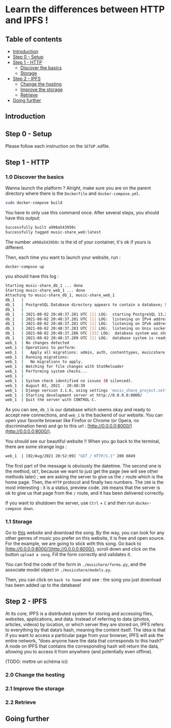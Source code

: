 # Learn the differences between HTTP and IPFS !

## Table of contents
* [Introduction]()
* [Step 0 - Setup]()
* [Step 1 - HTTP]()
    * [Discover the basics]()
    * [Storage]()
* [Step 2 - IPFS]()
    * [Change the hosting]()
    * [Improve the storage]()
    * [Retrieve]()
* [Going further]()
  
## Introduction

## Step 0 - Setup
Please follow each instruction on the `SETUP.md`file.

## Step 1 - HTTP
### 1.0 Discover the basics
Wanna launch the platform ? Alright, make sure you are on the parent directory where there is the `Dockerfile` and `docker-compose.yml`.

```bash
sudo docker-compose build
```
You have to only use this command once. After several steps, you should have this output:
```bash
Successfully built a998a543950c
Successfully tagged music-share_web:latest
```
The number `a998a543950c` is the id of your container, it's ok if yours is different.

Then, each time you want to launch your website, run :
```bash
docker-compose up
```
you should have this log :
```bash
Starting music-share_db_1 ... done
Starting music-share_web_1 ... done
Attaching to music-share_db_1, music-share_web_1
db_1   | 
db_1   | PostgreSQL Database directory appears to contain a database; Skipping initialization
db_1   | 
db_1   | 2021-08-02 20:48:37.281 UTC [1] LOG:  starting PostgreSQL 13.2 (Debian 13.2-1.pgdg100+1) on x86_64-pc-linux-gnu, compiled by gcc (Debian 8.3.0-6) 8.3.0, 64-bit
db_1   | 2021-08-02 20:48:37.281 UTC [1] LOG:  listening on IPv4 address "0.0.0.0", port 5432
db_1   | 2021-08-02 20:48:37.281 UTC [1] LOG:  listening on IPv6 address "::", port 5432
db_1   | 2021-08-02 20:48:37.283 UTC [1] LOG:  listening on Unix socket "/var/run/postgresql/.s.PGSQL.5432"
db_1   | 2021-08-02 20:48:37.286 UTC [25] LOG:  database system was shut down at 2021-08-02 20:48:32 UTC
db_1   | 2021-08-02 20:48:37.289 UTC [1] LOG:  database system is ready to accept connections
web_1  | No changes detected
web_1  | Operations to perform:
web_1  |   Apply all migrations: admin, auth, contenttypes, musicshare, sessions
web_1  | Running migrations:
web_1  |   No migrations to apply.
web_1  | Watching for file changes with StatReloader
web_1  | Performing system checks...
web_1  | 
web_1  | System check identified no issues (0 silenced).
web_1  | August 02, 2021 - 20:48:39
web_1  | Django version 3.1.6, using settings 'music_share_project.settings'
web_1  | Starting development server at http://0.0.0.0:8000/
web_1  | Quit the server with CONTROL-C.

```
As you can see, `db_1` is our database which seems okay and ready to accept new connections,
and `web_1` is the backend of our website. You can open your favorite browser like Firefox or Chrome (or Opera,
no discrimination here) and go to this url : [http://0.0.0.0:8000/](http://0.0.0.0:8000/).

You should see our beautiful website !!
When you go back to the terminal, there are some strange logs :
```bash
web_1  | [02/Aug/2021 20:52:09] "GET / HTTP/1.1" 200 6049
```
The first part of the message is obviously the datetime. The second one is the method, `GET`, because we want to just
get the page (we will see other methods later) ; we are asking the server to give us the `/` route which is the home page.
Then, the `HTTP` protocol and finally two numbers. The `200` is the most interesting : it is a status, preview code. `200` means
that the server is ok to give us that page from the `/` route, and it has been delivered correctly.

If you want to shutdown the server, use `Ctrl` + `C` and then run `docker-compose down`.

### 1.1 Storage

Go to [this](https://freemusicarchive.org/music/Scott_Holmes/rock-background-music/country-road-drive) website and download the song.
By the way, you can look for any other genres of music you prefer on this website, it is free and open source. For the example, we are going to
stick with this song.
Go back to [http://0.0.0.0:8000/](http://0.0.0.0:8000/), scroll down and click on the button `upload a song`.
Fill the form correctly and validates it. 

You can find the code of the form in `./musichare/forms.py`, and the associate model object in `./musicshare/models.py`.

Then, you can click on `back to home` and see : the song you just download has been added up to the database!




## Step 2 - IPFS
At its core, IPFS is a distributed system for storing and accessing files, websites, applications, and data.
Instead of referring to data (photos, articles, videos) by location, or which server they are stored on, IPFS refers to everything by that data’s hash, meaning the content itself.
The idea is that if you want to access a particular page from your browser, IPFS will ask the entire network, “does anyone have the data that corresponds to this hash?” A node on IPFS that contains the corresponding hash will return the data, allowing you to access it from anywhere (and potentially even offline).

(TODO: mettre un schéma ici)
### 2.0 Change the hosting
### 2.1 Improve the storage
### 2.2 Retrieve

## Going further